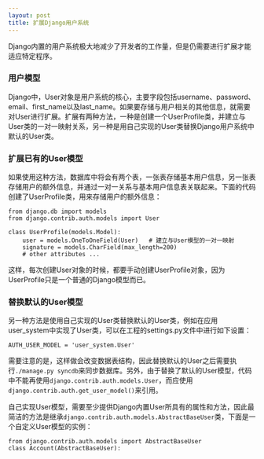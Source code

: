 ```yaml
---
layout: post
title: 扩展Django用户系统
---
```

Django内置的用户系统极大地减少了开发者的工作量，但是仍需要进行扩展才能适应特定程序。

### 用户模型

Django中，User对象是用户系统的核心，主要字段包括username、password、email、first\_name以及last\_name。如果要存储与用户相关的其他信息，就需要对User进行扩展。扩展有两种方法，一种是创建一个UserProfile类，并建立与User类的一对一映射关系，另一种是用自己实现的User类替换Django用户系统中默认的User类。

### 扩展已有的User模型

如果使用这种方法，数据库中将会有两个表，一张表存储基本用户信息，另一张表存储用户的额外信息，并通过一对一关系与基本用户信息表关联起来。下面的代码创建了UserProfile类，用来存储用户的额外信息：

~~~ {.python}
from django.db import models
from django.contrib.auth.models import User

class UserProfile(models.Model):
    user = models.OneToOneField(User)   # 建立与User模型的一对一映射
    signature = models.CharField(max_length=200)
    # other attributes ...
~~~

这样，每次创建User对象的时候，都要手动创建UserProfile对象，因为UserProfile只是一个普通的Django模型而已。

### 替换默认的User模型

另一种方法是使用自己实现的User类替换默认的User类，例如在应用user_system中实现了User类，可以在工程的settings.py文件中进行如下设置：

~~~ {.python}
AUTH_USER_MODEL = 'user_system.User'
~~~

需要注意的是，这样做会改变数据表结构，因此替换默认的User之后需要执行`./manage.py syncdb`来同步数据库。另外，由于替换了默认的User模型，代码中不能再使用`django.contrib.auth.models.User`，而应使用`django.contrib.auth.get_user_model()`来引用。

自己实现User模型，需要至少提供Django内置User所具有的属性和方法，因此最简洁的方法是继承`django.contrib.auth.models.AbstractBaseUser`类，下面是一个自定义User模型的实例：

~~~ {.python}
from django.contrib.auth.models import AbstractBaseUser
class Account(AbstractBaseUser):

~~~
